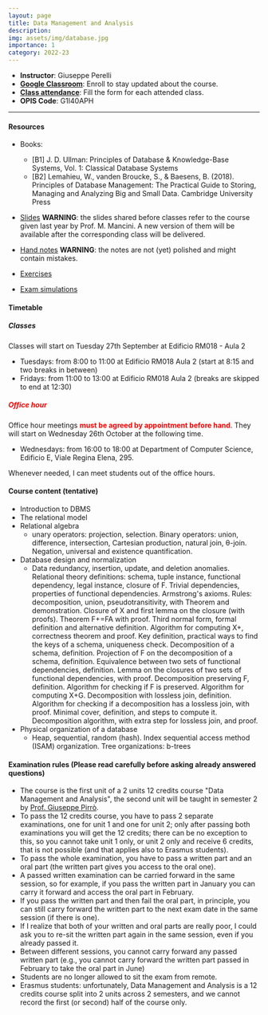 ```yaml
---
layout: page
title: Data Management and Analysis
description:
img: assets/img/database.jpg
importance: 1
category: 2022-23
---
```


 - **Instructor**: Giuseppe Perelli
 - **[Google Classroom](https://classroom.google.com/c/NTM4NjE5NTc0NDYx?cjc=f6gyif7)**: Enroll to stay updated about the course.
 - **[Class attendance](https://docs.google.com/forms/d/e/1FAIpQLSer_n364S5xMFtCCAlUAQs_z0lGCn4h3s7hctDIGAt8gD8X0w/viewform)**: Fill the form for each attended class.
 - **OPIS Code**: G1I40APH

------


#### Resources
- Books:
  - [B1] J. D. Ullman: Principles of Database & Knowledge-Base Systems, Vol. 1: Classical Database Systems
  - [B2] Lemahieu, W., vanden Broucke, S., & Baesens, B. (2018). Principles of Database Management: The Practical Guide to Storing, Managing and Analyzing Big and Small Data. Cambridge University Press

- [Slides](https://drive.google.com/drive/folders/1w_x8EK4SN6WiPuuDG8XtrqjxfVCga3f9?usp=sharing) **WARNING**: the slides shared before classes refer to the course given last year by Prof. M. Mancini. A new version of them will be available after the corresponding class will be delivered.
- [Hand notes](https://drive.google.com/drive/folders/12YOdTpneBSp8hhmSqzJwPvkqhAgsVBSE?usp=sharing) **WARNING**: the notes are not (yet) polished and might contain mistakes.
- [Exercises](https://drive.google.com/drive/folders/1_KQJe6iYN_n7bcm6LlJTLkeUeGsNkV7p?usp=sharing)
- [Exam simulations](https://drive.google.com/drive/folders/1OoCmqzMN04iTN4foI8suPfceJRLaTjlc?usp=sharing)


#### **Timetable**


##### Classes
Classes will start on Tuesday 27th September at Edificio RM018 - Aula 2

- Tuesdays: from 8:00 to 11:00 at Edificio RM018 Aula 2 (start at 8:15 and two breaks in between)
- Fridays: from 11:00 to 13:00 at Edificio RM018 Aula 2 (breaks are skipped to end at 12:30)

##### **<span style="color:red"> Office hour </span>**

Office hour meetings **<span style="color:red">must be agreed by appointment before hand</span>**. They will start on Wednesday 26th October at the following time.

- Wednesdays: from 16:00 to 18:00 at Department of Computer Science, Edificio E, Viale Regina Elena, 295.

Whenever needed, I can meet students out of the office hours.


#### **Course content** (tentative)

- Introduction to DBMS
- The relational model
- Relational algebra
  - unary operators: projection, selection. Binary operators: union, difference, intersection, Cartesian production, natural join, θ-join. Negation, universal and existence quantification.
- Database design and normalization
  - Data redundancy, insertion, update, and deletion anomalies. Relational theory definitions: schema, tuple instance, functional dependency, legal instance, closure of F. Trivial dependencies, properties of functional dependencies. Armstrong's axioms. Rules: decomposition, union, pseudotransitivity, with Theorem and demonstration. Closure of X and first lemma on the closure (with proofs). Theorem F+=FA with proof. Third normal form, formal definition and alternative definition. Algorithm for computing X+, correctness theorem and proof. Key definition, practical ways to find the keys of a schema, uniqueness check. Decomposition of a schema, definition. Projection of F on the decomposition of a schema, definition. Equivalence between two sets of functional dependencies, definition. Lemma on the closures of two sets of functional dependencies, with proof. Decomposition preserving F, definition. Algorithm for checking if F is preserved. Algorithm for computing X+G. Decomposition with lossless join, definition. Algorithm for checking if a decomposition has a lossless join, with proof. Minimal cover, definition, and steps to compute it. Decomposition algorithm, with extra step for lossless join, and proof.
- Physical organization of a database
  - Heap, sequential, random (hash). Index sequential access method (ISAM) organization. Tree organizations: b-trees

#### Examination rules (Please **read carefully** before asking already answered questions)

- The course is the first unit of a 2 units 12 credits course "Data Management and Analysis", the second unit will be taught in semester 2 by [Prof. Giuseppe Pirrò](https://ergotid.wordpress.com/).
- To pass the 12 credits course, you have to pass 2 separate examinations, one for unit 1 and one for unit 2; only after passing both examinations you will get the 12 credits; there can be no exception to this, so you cannot take unit 1 only, or unit 2 only and receive 6 credits, that is not possible (and that applies also to Erasmus students).
- To pass the whole examination, you have to pass a written part and an oral part (the written part gives you access to the oral one).
- A passed written examination can be carried forward in the same session, so for example, if you pass the written part in January you can carry it forward and access the oral part in February.
- If you pass the written part and then fail the oral part, in principle, you can still carry forward the written part to the next exam date in the same session (if there is one).
- If I realize that both of your written and oral parts are really poor, I could ask you to re-sit the written part again in the same session, even if you already passed it.
- Between different sessions, you cannot carry forward any passed written part (e.g., you cannot carry forward the written part passed in February to take the oral part in June)
- Students are no longer allowed to sit the exam from remote.
- Erasmus students: unfortunately, Data Management and Analysis is a 12 credits course split into 2 units across 2 semesters, and we cannot record the first (or second) half of the course only.
